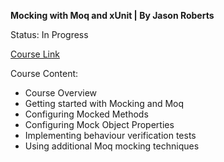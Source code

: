 **Mocking with Moq and xUnit
 | By Jason Roberts**

Status: In Progress

[Course Link](https://app.pluralsight.com/library/courses/mocking-moq-xunit/table-of-contents)

Course Content:
- Course Overview
- Getting started with Mocking and Moq
- Configuring Mocked Methods
- Configuring Mock Object Properties
- Implementing behaviour verification tests
- Using additional Moq mocking techniques
